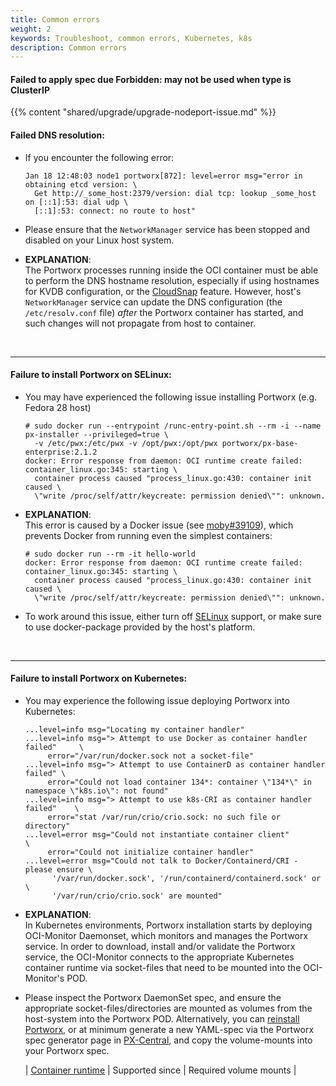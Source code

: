 ```yaml
---
title: Common errors
weight: 2
keywords: Troubleshoot, common errors, Kubernetes, k8s
description: Common errors
---
```


#### Failed to apply spec due Forbidden: may not be used when type is ClusterIP

{{% content "shared/upgrade/upgrade-nodeport-issue.md" %}}

#### Failed DNS resolution:
  * If you encounter the following error:

    ```
    Jan 18 12:48:03 node1 portworx[872]: level=error msg="error in obtaining etcd version: \
      Get http://_some_host:2379/version: dial tcp: lookup _some_host on [::1]:53: dial udp \
      [::1]:53: connect: no route to host"
    ```

  * Please ensure that the `NetworkManager` service has been stopped and disabled on your Linux host system.
  * **EXPLANATION**:<br/> The Portworx processes running inside the OCI container must be able to perform the DNS hostname resolution,
    especially if using hostnames for KVDB configuration, or the [CloudSnap](/reference/cli/cloud-snaps/) feature.
    However, host's `NetworkManager` service can update the DNS configuration (the `/etc/resolv.conf` file) _after_
    the Portworx container has started, and such changes will not propagate from host to container.
<br/>

---

#### Failure to install Portworx on SELinux:
  * You may have experienced the following issue installing Portworx  (e.g. Fedora 28 host)

    ```
    # sudo docker run --entrypoint /runc-entry-point.sh --rm -i --name px-installer --privileged=true \
      -v /etc/pwx:/etc/pwx -v /opt/pwx:/opt/pwx portworx/px-base-enterprise:2.1.2
    docker: Error response from daemon: OCI runtime create failed: container_linux.go:345: starting \
      container process caused "process_linux.go:430: container init caused \
      \"write /proc/self/attr/keycreate: permission denied\"": unknown.
    ```

  * **EXPLANATION**:<br/> This error is caused by a Docker issue (see [moby#39109](https://github.com/moby/moby/issues/39109)),
    which prevents Docker from running even the simplest containers:

    ```
    # sudo docker run --rm -it hello-world
    docker: Error response from daemon: OCI runtime create failed: container_linux.go:345: starting \
      container process caused "process_linux.go:430: container init caused \
      \"write /proc/self/attr/keycreate: permission denied\"": unknown.
    ```

  * To work around this issue, either turn off [SELinux](https://en.wikipedia.org/wiki/Security-Enhanced_Linux)
    support, or make sure to use docker-package provided by the host's platform.
<br/>

---

#### Failure to install Portworx on Kubernetes:
  * You may experience the following issue deploying Portworx into Kubernetes:

    ```
    ...level=info msg="Locating my container handler"
    ...level=info msg="> Attempt to use Docker as container handler failed"     \
         error="/var/run/docker.sock not a socket-file"
    ...level=info msg="> Attempt to use ContainerD as container handler failed" \
         error="Could not load container 134*: container \"134*\" in namespace \"k8s.io\": not found"
    ...level=info msg="> Attempt to use k8s-CRI as container handler failed"    \
         error="stat /var/run/crio/crio.sock: no such file or directory"
    ...level=error msg="Could not instantiate container client"                 \
         error="Could not initialize container handler"
    ...level=error msg="Could not talk to Docker/Containerd/CRI - please ensure \
          '/var/run/docker.sock', '/run/containerd/containerd.sock' or          \
          '/var/run/crio/crio.sock' are mounted"
    ```

  * **EXPLANATION**:<br/> In Kubernetes environments, Portworx installation starts by deploying OCI-Monitor Daemonset,
    which monitors and manages the Portworx service.
    In order to download, install and/or validate the Portworx service, the OCI-Monitor connects to the appropriate
    Kubernetes container runtime via socket-files that need to be mounted into the OCI-Monitor's POD.
  * Please inspect the Portworx DaemonSet spec, and ensure the appropriate socket-files/directories are mounted as volumes
    from the host-system into the Portworx POD.
    Alternatively, you can [reinstall Portworx](/portworx-install-with-kubernetes/), or at minimum generate a new
    YAML-spec via the Portworx spec generator page in [PX-Central](https://central.portworx.com), and copy the volume-mounts into your Portworx spec.

    | [Container runtime](https://kubernetes.io/docs/setup/production-environment/container-runtimes/)   | Supported since   | Required volume mounts                 |
